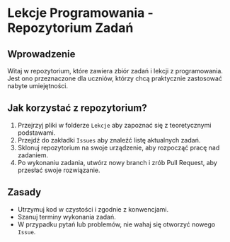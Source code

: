 # Lekcje Programowania - Repozytorium Zadań

## Wprowadzenie
Witaj w repozytorium, które zawiera zbiór zadań i lekcji z programowania. Jest ono przeznaczone dla uczniów, którzy chcą praktycznie zastosować nabyte umiejętności.

## Jak korzystać z repozytorium?
1. Przejrzyj pliki w folderze `Lekcje` aby zapoznać się z teoretycznymi podstawami.
2. Przejdź do zakładki `Issues` aby znaleźć listę aktualnych zadań.
3. Sklonuj repozytorium na swoje urządzenie, aby rozpocząć pracę nad zadaniem.
4. Po wykonaniu zadania, utwórz nowy branch i zrób Pull Request, aby przesłać swoje rozwiązanie.

## Zasady
- Utrzymuj kod w czystości i zgodnie z konwencjami.
- Szanuj terminy wykonania zadań.
- W przypadku pytań lub problemów, nie wahaj się otworzyć nowego `Issue`.
